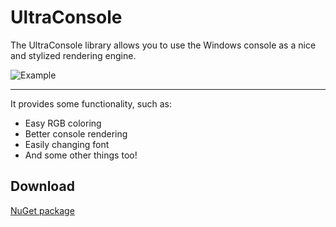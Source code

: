 # UltraConsole

The UltraConsole library allows you to use the Windows console as a nice and stylized rendering engine.

![Example](https://cdn.discordapp.com/attachments/716958123482415166/1193384692762812456/ultraConsoleAnim.gif?ex=65ac851a&is=659a101a&hm=a89e98456be8475092c59dd8dce5ad4db03b6e866d7fe3ed0716300839892f53&)

---

It provides some functionality, such as:
- Easy RGB coloring
- Better console rendering
- Easily changing font
- And some other things too!

## Download

[NuGet package](https://www.nuget.org/packages/UltraConsole/)
